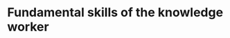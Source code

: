 # Fundamental skills of the knowledge worker

<!-- #service -->

<!-- {BearID:3263B1B1-3E1A-4D70-A7C8-3E70DB488E09-15756-0000130BB627BB19} -->

